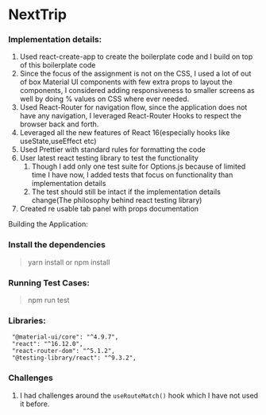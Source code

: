 # NextTrip

### Implementation details: 

1. Used react-create-app to create the boilerplate code and I build on top of this boilerplate code
2. Since the focus of the assignment is not on the CSS, I used a lot of out of box Material UI components with few extra props to layout the components, I considered adding responsiveness to smaller screens as well by doing % values on CSS where ever needed.
3. Used React-Router for navigation flow, since the application does not have any navigation, I leveraged React-Router Hooks to respect the browser back and forth. 
4. Leveraged all the new features of React 16(especially hooks like useState,useEffect etc)
5. Used Prettier with standard rules for formatting the code
6. User latest react testing library to test the functionality
   1. Though I add only one test suite for Options.js because of limited time I have now, I added tests that focus on functionality than implementation details
   2. The test should still be intact if the implementation details change(The philosophy behind react testing library)
7. Created re usable tab panel with props documentation


Building the Application:

###  Install the dependencies 

> yarn install or npm install


### Running Test Cases: 

> npm run test



### Libraries:
```
 "@material-ui/core": "^4.9.7",
 "react": "^16.12.0",
 "react-router-dom": "^5.1.2",
 "@testing-library/react": "^9.3.2",
```

### Challenges 
1. I had challenges around the  `useRouteMatch()` hook which I have not used it before. 

